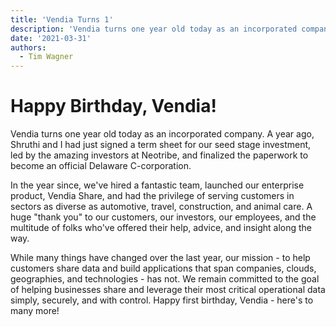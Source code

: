 ```yaml
---
title: 'Vendia Turns 1'
description: 'Vendia turns one year old today as an incorporated company.'
date: '2021-03-31'
authors:
  - Tim Wagner
---
```


# Happy Birthday, Vendia!

Vendia turns one year old today as an incorporated company. A year ago, Shruthi and I had just signed a term sheet for our
seed stage investment, led by the amazing investors at Neotribe, and finalized the paperwork to become an official Delaware C-corporation.

In the year since, we've hired a fantastic team,
launched our enterprise product, Vendia Share, and had the privilege of serving customers in sectors as diverse
as automotive, travel, construction, and animal care. A huge "thank you" to our customers, our investors, our
employees, and the multitude of folks who've offered their help, advice, and insight along the way.

While many things have changed over the last year, our mission - to help customers share data and build applications
that span companies, clouds, geographies, and technologies - has not. We remain committed to the goal of helping businesses
share and leverage their most critical operational data simply, securely, and with control. Happy first birthday, Vendia - here's to many more!
